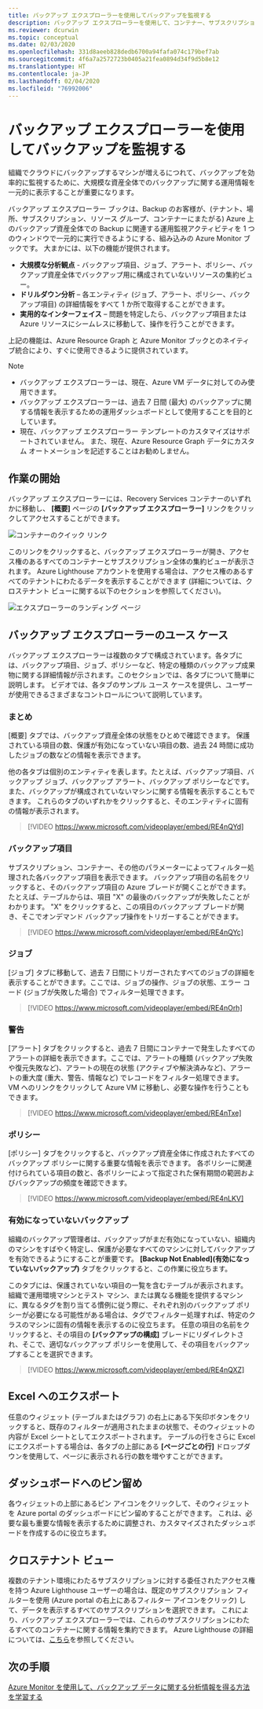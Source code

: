 ```yaml
---
title: バックアップ エクスプローラーを使用してバックアップを監視する
description: バックアップ エクスプローラーを使用して、コンテナー、サブスクリプション、リージョン、およびテナントにわたるバックアップのリアルタイムでの監視を行う方法について説明する記事です
ms.reviewer: dcurwin
ms.topic: conceptual
ms.date: 02/03/2020
ms.openlocfilehash: 331d8aeeb828dedb6700a94fafa074c179bef7ab
ms.sourcegitcommit: 4f6a7a2572723b0405a21fea0894d34f9d5b8e12
ms.translationtype: HT
ms.contentlocale: ja-JP
ms.lasthandoff: 02/04/2020
ms.locfileid: "76992006"
---
```

# <a name="monitor-your-backups-with-backup-explorer"></a>バックアップ エクスプローラーを使用してバックアップを監視する

組織でクラウドにバックアップするマシンが増えるにつれて、バックアップを効率的に監視するために、大規模な資産全体でのバックアップに関する運用情報を一元的に表示することが重要になります。

バックアップ エクスプローラー ブックは、Backup のお客様が、(テナント、場所、サブスクリプション、リソース グループ、コンテナーにまたがる) Azure 上のバックアップ資産全体での Backup に関連する運用監視アクティビティを 1 つのウィンドウで一元的に実行できるようにする、組み込みの Azure Monitor ブックです。 大まかには、以下の機能が提供されます。

* **大規模な分析観点** - バックアップ項目、ジョブ、アラート、ポリシー、バックアップ資産全体でバックアップ用に構成されていないリソースの集約ビュー。 
* **ドリルダウン分析** – 各エンティティ (ジョブ、アラート、ポリシー、バックアップ項目) の詳細情報をすべて 1 か所で取得することができます。
* **実用的なインターフェイス** – 問題を特定したら、バックアップ項目または Azure リソースにシームレスに移動して、操作を行うことができます。

上記の機能は、Azure Resource Graph と Azure Monitor ブックとのネイティブ統合により、すぐに使用できるように提供されています。

> [!NOTE]
> * バックアップ エクスプローラーは、現在、Azure VM データに対してのみ使用できます。
> * バックアップ エクスプローラーは、過去 7 日間 (最大) のバックアップに関する情報を表示するための運用ダッシュボードとして使用することを目的としています。
> * 現在、バックアップ エクスプローラー テンプレートのカスタマイズはサポートされていません。 また、現在、Azure Resource Graph データにカスタム オートメーションを記述することはお勧めしません。

## <a name="getting-started"></a>作業の開始

バックアップ エクスプローラーには、Recovery Services コンテナーのいずれかに移動し、 **[概要]** ページの **[バックアップ エクスプローラー]** リンクをクリックしてアクセスすることができます。

![コンテナーのクイック リンク](media/backup-azure-monitor-with-backup-explorer/vault-quick-link.png)

このリンクをクリックすると、バックアップ エクスプローラーが開き、アクセス権のあるすべてのコンテナーとサブスクリプション全体の集約ビューが表示されます。 Azure Lighthouse アカウントを使用する場合は、アクセス権のあるすべてのテナントにわたるデータを表示することができます (詳細については、クロステナント ビューに関する以下のセクションを参照してください)。

![エクスプローラーのランディング ページ](media/backup-azure-monitor-with-backup-explorer/explorer-landing-page.png)

## <a name="backup-explorer-use-cases"></a>バックアップ エクスプローラーのユース ケース

バックアップ エクスプローラーは複数のタブで構成されています。各タブには、バックアップ項目、ジョブ、ポリシーなど、特定の種類のバックアップ成果物に関する詳細情報が示されます。このセクションでは、各タブについて簡単に説明します。 ビデオでは、各タブのサンプル ユース ケースを提供し、ユーザーが使用できるさまざまなコントロールについて説明しています。

### <a name="summary"></a>まとめ

[概要] タブでは、バックアップ資産全体の状態をひとめで確認できます。 保護されている項目の数、保護が有効になっていない項目の数、過去 24 時間に成功したジョブの数などの情報を表示できます。 

他の各タブは個別のエンティティを表します。たとえば、バックアップ項目、バックアップ ジョブ、バックアップ アラート、バックアップ ポリシーなどです。 また、バックアップが構成されていないマシンに関する情報を表示することもできます。 これらのタブのいずれかをクリックすると、そのエンティティに固有の情報が表示されます。

> [!VIDEO https://www.microsoft.com/videoplayer/embed/RE4nQYd]

### <a name="backup-items"></a>バックアップ項目

サブスクリプション、コンテナー、その他のパラメーターによってフィルター処理された各バックアップ項目を表示できます。 バックアップ項目の名前をクリックすると、そのバックアップ項目の Azure ブレードが開くことができます。 たとえば、テーブルからは、項目 "X" の最後のバックアップが失敗したことがわかります。 "X" をクリックすると、この項目のバックアップ ブレードが開き、そこでオンデマンド バックアップ操作をトリガーすることができます。

> [!VIDEO https://www.microsoft.com/videoplayer/embed/RE4nQYc]

### <a name="jobs"></a>ジョブ

[ジョブ] タブに移動して、過去 7 日間にトリガーされたすべてのジョブの詳細を表示することができます。ここでは、ジョブの操作、ジョブの状態、エラー コード (ジョブが失敗した場合) でフィルター処理できます。

> [!VIDEO https://www.microsoft.com/videoplayer/embed/RE4nOrh]

### <a name="alerts"></a>警告

[アラート] タブをクリックすると、過去 7 日間にコンテナーで発生したすべてのアラートの詳細を表示できます。ここでは、アラートの種類 (バックアップ失敗や復元失敗など)、アラートの現在の状態 (アクティブや解決済みなど)、アラートの重大度 (重大、警告、情報など) でレコードをフィルター処理できます。 VM へのリンクをクリックして Azure VM に移動し、必要な操作を行うこともできます。

> [!VIDEO https://www.microsoft.com/videoplayer/embed/RE4nTxe]

### <a name="policies"></a>ポリシー

[ポリシー] タブをクリックすると、バックアップ資産全体に作成されたすべてのバックアップ ポリシーに関する重要な情報を表示できます。 各ポリシーに関連付けられている項目の数と、各ポリシーによって指定された保有期間の範囲およびバックアップの頻度を確認できます。

> [!VIDEO https://www.microsoft.com/videoplayer/embed/RE4nLKV]

### <a name="backup-not-enabled"></a>有効になっていないバックアップ

組織のバックアップ管理者は、バックアップがまだ有効になっていない、組織内のマシンをすばやく特定し、保護が必要なすべてのマシンに対してバックアップを有効できるようにすることが重要です。 **[Backup Not Enabled]\(有効になっていないバックアップ\)** タブをクリックすると、この作業に役立ちます。

このタブには、保護されていない項目の一覧を含むテーブルが表示されます。 組織で運用環境マシンとテスト マシン、または異なる機能を提供するマシンに、異なるタグを割り当てる慣例に従う際に、それぞれ別のバックアップ ポリシーが必要になる可能性がある場合は、タグでフィルター処理すれば、特定のクラスのマシンに固有の情報を表示するのに役立ちます。 任意の項目の名前をクリックすると、その項目の **[バックアップの構成]** ブレードにリダイレクトされ、そこで、適切なバックアップ ポリシーを使用して、その項目をバックアップすることを選択できます。

> [!VIDEO https://www.microsoft.com/videoplayer/embed/RE4nQXZ]

## <a name="exporting-to-excel"></a>Excel へのエクスポート

任意のウィジェット (テーブルまたはグラフ) の右上にある下矢印ボタンをクリックすると、既存のフィルターが適用されたままの状態で、そのウィジェットの内容が Excel シートとしてエクスポートされます。 テーブルの行をさらに Excel にエクスポートする場合は、各タブの上部にある **[ページごとの行]** ドロップダウンを使用して、ページに表示される行の数を増やすことができます。

## <a name="pinning-to-dashboard"></a>ダッシュボードへのピン留め

各ウィジェットの上部にあるピン アイコンをクリックして、そのウィジェットを Azure portal のダッシュボードにピン留めすることができます。 これは、必要な最も重要な情報を表示するために調整され、カスタマイズされたダッシュボードを作成するのに役立ちます。

## <a name="cross-tenant-views"></a>クロステナント ビュー

複数のテナント環境にわたるサブスクリプションに対する委任されたアクセス権を持つ Azure Lighthouse ユーザーの場合は、既定のサブスクリプション フィルターを使用 (Azure portal の右上にあるフィルター アイコンをクリック) して、データを表示するすべてのサブスクリプションを選択できます。 これにより、バックアップ エクスプローラーでは、これらのサブスクリプションにわたるすべてのコンテナーに関する情報を集約できます。 Azure Lighthouse の詳細については、[こちら](https://docs.microsoft.com/azure/lighthouse/overview)を参照してください。

## <a name="next-steps"></a>次の手順

[Azure Monitor を使用して、バックアップ データに関する分析情報を得る方法を学習する](https://docs.microsoft.com/azure/backup/backup-azure-monitoring-use-azuremonitor)